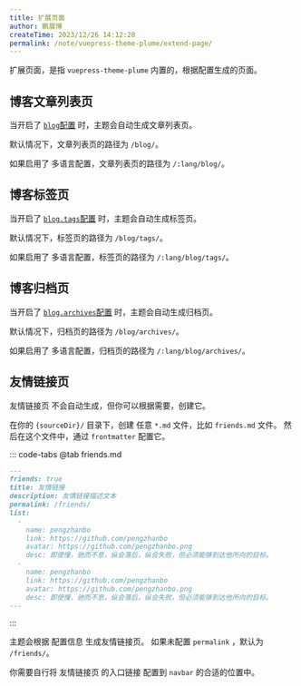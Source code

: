 ```yaml
---
title: 扩展页面
author: 鹏展博
createTime: 2023/12/26 14:12:28
permalink: /note/vuepress-theme-plume/extend-page/
---
```


扩展页面，是指 `vuepress-theme-plume` 内置的，根据配置生成的页面。

## 博客文章列表页

当开启了 [`blog`配置](/note/vuepress-theme-plume/theme-config/#blog) 时，主题会自动生成文章列表页。

默认情况下，文章列表页的路径为 `/blog/`。

如果启用了 多语言配置，文章列表页的路径为 `/:lang/blog/`。

## 博客标签页

当开启了 [`blog.tags`配置](/note/vuepress-theme-plume/theme-config/#blog) 时，主题会自动生成标签页。

默认情况下，标签页的路径为 `/blog/tags/`。

如果启用了 多语言配置，标签页的路径为 `/:lang/blog/tags/`。

## 博客归档页

当开启了 [`blog.archives`配置](/note/vuepress-theme-plume/theme-config/#blog) 时，主题会自动生成归档页。

默认情况下，归档页的路径为 `/blog/archives/`。

如果启用了 多语言配置，归档页的路径为 `/:lang/blog/archives/`。

## 友情链接页

友情链接页 不会自动生成，但你可以根据需要，创建它。

在你的 `{sourceDir}/` 目录下，创建 任意 `*.md` 文件，比如 `friends.md` 文件。
然后在这个文件中，通过 `frontmatter` 配置它。

::: code-tabs
@tab friends.md
```md
---
friends: true
title: 友情链接
description: 友情链接描述文本
permalink: /friends/
list: 
  - 
    name: pengzhanbo
    link: https://github.com/pengzhanbo
    avatar: https://github.com/pengzhanbo.png
    desc: 即使慢，驰而不息，纵会落后，纵会失败，但必须能够到达他所向的目标。
  - 
    name: pengzhanbo
    link: https://github.com/pengzhanbo
    avatar: https://github.com/pengzhanbo.png
    desc: 即使慢，驰而不息，纵会落后，纵会失败，但必须能够到达他所向的目标。
---
```
:::

主题会根据 配置信息 生成友情链接页。 如果未配置 `permalink` ，默认为 `/friends/`。

你需要自行将 友情链接页 的入口链接 配置到 `navbar` 的合适的位置中。
